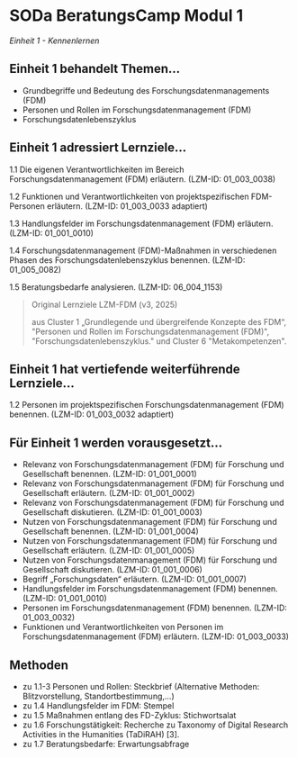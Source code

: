 <!--

author: Gudrun Schwenk und Canan Hastik  
email:    
version:  v1
language: DE

icon:     https://raw.githubusercontent.com/chastik/Beratung_Dateityp_Bild/refs/heads/main/SODa-Logo_full.svg
link:     https://raw.githubusercontent.com/chastik/Beratung/refs/heads/main/soda.css

comment:  WissKi SODA OERs

-->

# SODa BeratungsCamp Modul 1 

*Einheit 1 - Kennenlernen*

## Einheit 1 behandelt Themen...

* Grundbegriffe und Bedeutung des Forschungsdatenmanagements (FDM)
* Personen und Rollen im Forschungsdatenmanagement (FDM)
* Forschungsdatenlebenszyklus


## Einheit 1 adressiert Lernziele...

1.1 Die eigenen Verantwortlichkeiten im Bereich Forschungsdatenmanagement (FDM) erläutern. (LZM-ID: 01\_003\_0038)

1.2 Funktionen und Verantwortlichkeiten von projektspezifischen FDM-Personen erläutern. (LZM-ID: 01\_003\_0033 adaptiert)

1.3 Handlungsfelder im Forschungsdatenmanagement (FDM) erläutern. (LZM-ID: 01\_001\_0010)

1.4 Forschungsdatenmanagement (FDM)-Maßnahmen in verschiedenen Phasen des Forschungsdatenlebenszyklus benennen. (LZM-ID: 01\_005\_0082)

1.5 Beratungsbedarfe analysieren. (LZM-ID: 06\_004\_1153)

>Original Lernziele LZM-FDM (v3, 2025)
>
>aus Cluster 1 „Grundlegende und übergreifende Konzepte des FDM“, "Personen und Rollen im Forschungsdatenmanagement (FDM)", "Forschungsdatenlebenszyklus." und Cluster 6 "Metakompetenzen".


## Einheit 1 hat vertiefende weiterführende Lernziele... 

1.2 Personen im projektspezifischen Forschungsdatenmanagement (FDM) benennen. (LZM-ID: 01\_003\_0032 adaptiert)


## Für Einheit 1 werden vorausgesetzt...

- Relevanz von Forschungsdatenmanagement (FDM) für Forschung und Gesellschaft benennen. (LZM-ID: 01\_001\_0001)
- Relevanz von Forschungsdatenmanagement (FDM) für Forschung und Gesellschaft erläutern. (LZM-ID: 01\_001\_0002) 
- Relevanz von Forschungsdatenmanagement (FDM) für Forschung und Gesellschaft diskutieren. (LZM-ID: 01\_001\_0003)
- Nutzen von Forschungsdatenmanagement (FDM) für Forschung und Gesellschaft benennen. (LZM-ID: 01\_001\_0004)
- Nutzen von Forschungsdatenmanagement (FDM) für Forschung und Gesellschaft erläutern. (LZM-ID: 01\_001\_0005)
- Nutzen von Forschungsdatenmanagement (FDM) für Forschung und Gesellschaft diskutieren. (LZM-ID: 01\_001\_0006)
- Begriff „Forschungsdaten“ erläutern. (LZM-ID: 01\_001\_0007)
- Handlungsfelder im Forschungsdatenmanagement (FDM) benennen. (LZM-ID: 01\_001\_0010)
- Personen im Forschungsdatenmanagement (FDM) benennen. (LZM-ID: 01\_003\_0032)
- Funktionen und Verantwortlichkeiten von Personen im Forschungsdatenmanagement (FDM) erläutern. (LZM-ID: 01\_003\_0033)


## Methoden

- zu 1.1-3 Personen und Rollen: Steckbrief (Alternative Methoden: Blitzvorstellung, Standortbestimmung,...)
- zu 1.4 Handlungsfelder im FDM: Stempel
- zu 1.5 Maßnahmen entlang des FD-Zyklus: Stichwortsalat
- zu 1.6 Forschungstätigkeit: Recherche zu Taxonomy of Digital Research Activities in the Humanities (TaDiRAH) [3].
- zu 1.7 Beratungsbedarfe: Erwartungsabfrage








